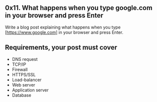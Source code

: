 ## 0x11. What happens when you type google.com in your browser and press Enter
Write a blog post explaining what happens when you type [https://www.google.com] in your browser and press Enter.

## Requirements, your post must cover
- DNS request
- TCP/IP
- Firewall
- HTTPS/SSL
- Load-balancer
- Web server
- Application server
- Database